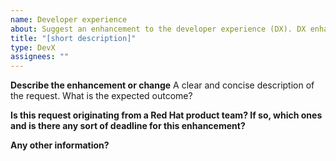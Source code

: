 ```yaml
---
name: Developer experience
about: Suggest an enhancement to the developer experience (DX). DX enhancements improve experience for those building UIs with PatternFly, but have little to no end user impact.
title: "[short description]"
type: DevX
assignees: ""
---
```


**Describe the enhancement or change**
A clear and concise description of the request. What is the expected outcome?

**Is this request originating from a Red Hat product team? If so, which ones and is there any sort of deadline for this enhancement?**

**Any other information?**
